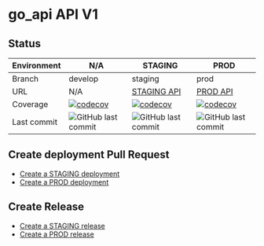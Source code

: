 # go_api API V1

## Status

| Environment | N/A | STAGING | PROD |
| --- | --- | --- | --- |
| Branch | develop | staging | prod |
| URL | N/A | [STAGING API](https:/baietiiRai.com/api)| [PROD API](https://app.baietiiRai.com/api) |
| Coverage | [![codecov](https://codecov.io/gh/AlexandruC0909/spring-api/branch/develop/graph/badge.svg?token=55LRRUW8WC)](https://codecov.io/gh/AlexandruC0909/spring-api) | [![codecov](https://codecov.io/gh/AlexandruC0909/spring-api/branch/develop/graph/badge.svg?token=55LRRUW8WC)](https://codecov.io/gh/AlexandruC0909/spring-api) | [![codecov](https://codecov.io/gh/AlexandruC0909/spring-api/branch/develop/graph/badge.svg?token=55LRRUW8WC)](https://codecov.io/gh/AlexandruC0909/spring-api) |
|Last commit|<img alt="GitHub last commit" src="https://img.shields.io/github/last-commit/AlexandruC0909/spring-api"> | <img alt="GitHub last commit" src="https://img.shields.io/github/last-commit/AlexandruC0909/spring-api"> | <img alt="GitHub last commit" src="https://img.shields.io/github/last-commit/AlexandruC0909/spring-api">|


## Create deployment Pull Request

- [Create a STAGING deployment](https://github.com/AlexandruC0909/go_api/compare/staging...develop?quick_pull=1&title=Deploy+to+STAGING+vX.X.X-staging.X&labels=deployment)
- [Create a PROD deployment](https://github.com/AlexandruC0909/go_api/compare/prod...staging?quick_pull=1&title=Deploy+to+PROD+vX.X.X&labels=deployment)

## Create Release

- [Create a STAGING release](https://github.com/AlexandruC0909/go_api/releases/new?tag=vX.X.X-staging.X&target=staging&title=Deploy+vX.X.X-staging.X+into+STAGING&body=%23%23+:wrench:+Technical+issues:%0A%0A%23%23+:bulb:+Functional+issues:%0A%0AMerge+commit%3A&prerelease=1)
- [Create a PROD release](https://github.com/AlexandruC0909/go_api/releases/new?tag=vX.X.X&target=master&title=Deploy+vX.X.X+into+PROD&body=%23%23+:wrench:+Technical+issues:%0A%0A%23%23+:bulb:+Functional+issues:%0A%0AMerge+commit%3A&prerelease=0)
